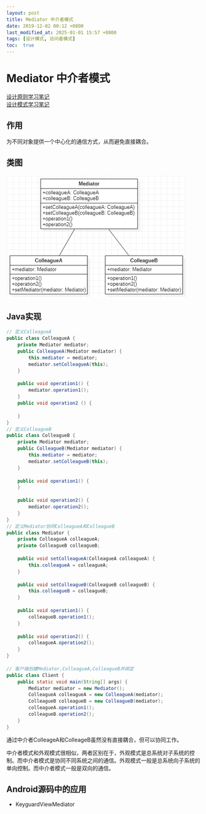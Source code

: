 ```yaml
---
layout: post
title: Mediator 中介者模式
date: 2019-12-02 00:12 +0800
last_modified_at: 2025-01-01 15:57 +0800
tags: [设计模式, 访问者模式]
toc:  true
---
```


# Mediator 中介者模式

[设计原则学习笔记](https://www.jianshu.com/p/f7f79adad32b)  
[设计模式学习笔记](https://www.jianshu.com/p/08bf9381697c)  
## 作用
为不同对象提供一个中心化的通信方式，从而避免直接耦合。
## 类图
![中介者模式](https://github.com/Charles199310/Charles199310.github.io/blob/main/assets/images/mediator_01.PNG?raw=true)  
## Java实现
```Java
// 定义ColleagueA
public class ColleagueA {
    private Mediator mediator;
    public ColleagueA(Mediator mediator) {
        this.mediator = mediator;
        mediator.setColleagueA(this);
    }

    public void operation1() {
        mediator.operation1();
    }
    public void operation2 () {

    }
}
// 定义ColleagueB
public class ColleagueB {
    private Mediator mediator;
    public ColleagueB(Mediator mediator) {
        this.mediator = mediator;
        mediator.setColleagueB(this);
    }

    public void operation1() {
    }

    public void operation2() {
        mediator.operation2();
    }
}
// 定义Mediator协同ColleagueA和ColleagueB
public class Mediator {
    private ColleagueA colleagueA;
    private ColleagueB colleagueB;

    public void setColleagueA(ColleagueA colleagueA) {
        this.colleagueA = colleagueA;
    }

    public void setColleagueB(ColleagueB colleagueB) {
        this.colleagueB = colleagueB;
    }

    public void operation1() {
        colleagueB.operation1();
    }

    public void operation2() {
        colleagueA.operation2();
    }
}

// 客户端创建Mediator,ColleagueA,ColleagueB并绑定
public class Client {
    public static void main(String[] args) {
        Mediator mediator = new Mediator();
        ColleagueA colleagueA = new ColleagueA(mediator);
        ColleagueB colleagueB = new ColleagueB(mediator);
        colleagueA.operation1();
        colleagueB.operation2();
    }
}
```
通过中介者ColleageA和ColleageB虽然没有直接耦合，但可以协同工作。

中介者模式和外观模式很相似，两者区别在于，外观模式是总系统对子系统的控制。而中介者模式是协同不同系统之间的通信。外观模式一般是总系统向子系统的单向控制。而中介者模式一般是双向的通信。

## Android源码中的应用
* KeyguardViewMediator
